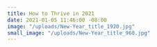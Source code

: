 ```yaml
---
title: How to Thrive in 2021
date: 2021-01-05 11:46:00 -08:00
image: "/uploads/New-Year_title_1920.jpg"
small_image: "/uploads/New-Year_title_960.jpg"
---
```


